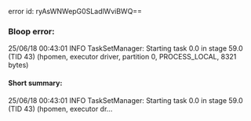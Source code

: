 error id: ryAsWNWepG0SLadlWviBWQ==
### Bloop error:

25/06/18 00:43:01 INFO TaskSetManager: Starting task 0.0 in stage 59.0 (TID 43) (hpomen, executor driver, partition 0, PROCESS_LOCAL, 8321 bytes)
#### Short summary: 

25/06/18 00:43:01 INFO TaskSetManager: Starting task 0.0 in stage 59.0 (TID 43) (hpomen, executor dr...